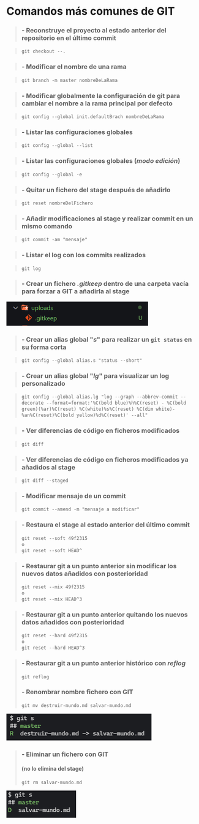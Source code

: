 # Comandos más comunes de GIT

> ### - Reconstruye el proyecto al estado anterior del repositorio en el último commit

>```
> git checkout --.
>```

> ### - Modificar el nombre de una **rama**

>```
> git branch -m master nombreDeLaRama
>```

> ### - Modificar globalmente la configuración de git para cambiar el nombre a la **rama** principal por defecto

>```
> git config --global init.defaultBrach nombreDeLaRama
>```

> ### - Listar las configuraciones globales

>```
> git config --global --list
>```

> ### - Listar las configuraciones globales (_modo edición_)

>```
> git config --global -e
>```

> ### - Quitar un fichero del stage después de añadirlo

>```
> git reset nombreDelFichero
>```

> ### - Añadir modificaciones al stage y realizar commit en un mismo comando

>```
> git commit -am "mensaje"
>```

> ### - Listar el log con los commits realizados

>```
> git log
>```

> ### - Crear un fichero **_.gitkeep_** dentro de una carpeta vacía para forzar a GIT a añadirla al stage

![gitkeep](https://github.com/DavidPerezOrfila/gitCommands/blob/master/img/gitkeep.png)

> ### - Crear un **alias** global "**_s_**" para realizar un `git status` en su forma corta

>```
> git config --global alias.s "status --short"
>```

> ### - Crear un **alias** global "**_lg_**" para visualizar un log personalizado

>```
> git config --global alias.lg "log --graph --abbrev-commit --decorate --format=format:'%C(bold blue)%h%C(reset) - %C(bold green)(%ar)%C(reset) %C(white)%s%C(reset) %C(dim white)- %an%C(reset)%C(bold yellow)%d%C(reset)' --all"
>```

> ### - Ver diferencias de código en ficheros modificados

>```
> git diff
>```

> ### - Ver diferencias de código en ficheros modificados ya añadidos al **stage**

>```
> git diff --staged
>```

> ### - Modificar mensaje de un commit
>```
> git commit --amend -m "mensaje a modificar"
>```

> ### - Restaura el stage al estado anterior del último commit
> ```
> git reset --soft 49f2315
> o
> git reset --soft HEAD^
> ```

> ### - Restaurar git a un punto anterior sin modificar los nuevos datos añadidos con posterioridad
> ```
> git reset --mix 49f2315
> o
> git reset --mix HEAD^3
> ```

> ### - Restaurar git a un punto anterior quitando los nuevos datos añadidos con posterioridad
> ```
> git reset --hard 49f2315
> o
> git reset --hard HEAD^3
> ```

> ### - Restaurar git a un punto anterior histórico con **_reflog_**
> ```
> git reflog
> ```
> ### - Renombrar nombre fichero con **GIT**
> ```
> git mv destruir-mundo.md salvar-mundo.md
> ```
![salvar-mundo](https://github.com/DavidPerezOrfila/gitCommands/blob/master/img/salvar-mundo.png)

> ### - Eliminar un fichero con **GIT**
> #### (no lo elimina del stage)
> ```
> git rm salvar-mundo.md
> ```
![salvar-mundoGITrm](https://github.com/DavidPerezOrfila/gitCommands/blob/master/img/salvar-mundoGITrm.png?)